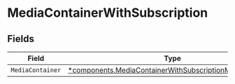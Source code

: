 # MediaContainerWithSubscription


## Fields

| Field                                                                                                                               | Type                                                                                                                                | Required                                                                                                                            | Description                                                                                                                         |
| ----------------------------------------------------------------------------------------------------------------------------------- | ----------------------------------------------------------------------------------------------------------------------------------- | ----------------------------------------------------------------------------------------------------------------------------------- | ----------------------------------------------------------------------------------------------------------------------------------- |
| `MediaContainer`                                                                                                                    | [*components.MediaContainerWithSubscriptionMediaContainer](../../models/components/mediacontainerwithsubscriptionmediacontainer.md) | :heavy_minus_sign:                                                                                                                  | N/A                                                                                                                                 |